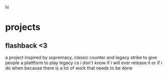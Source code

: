 hi
# projects

## flashback <3

a project inspired by supremacy, classic counter and legacy strike to give people a plattform to play legacy cs
i don't know if i will ever release it or if i do when because there is a lot of work that needs to be done
